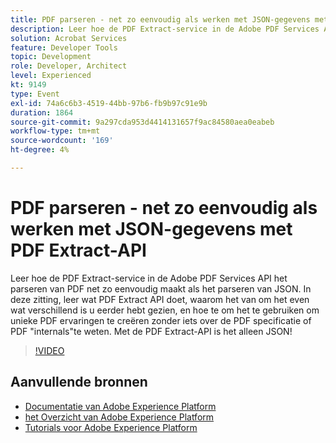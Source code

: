 ```yaml
---
title: PDF parseren - net zo eenvoudig als werken met JSON-gegevens met PDF Extract-API
description: Leer hoe de PDF Extract-service in de Adobe PDF Services API het parseren van PDF net zo eenvoudig maakt als het parseren van JSON. In deze zitting, leer wat PDF Extract API doet, waarom het van om het even wat verschillend is u eerder hebt gezien, en hoe te om het te gebruiken om unieke PDF ervaringen te creëren zonder iets over de PDF specificatie of PDF "internals"te weten. Met de PDF Extract-API is het alleen JSON!
solution: Acrobat Services
feature: Developer Tools
topic: Development
role: Developer, Architect
level: Experienced
kt: 9149
type: Event
exl-id: 74a6c6b3-4519-44bb-97b6-fb9b97c91e9b
duration: 1864
source-git-commit: 9a297cda953d4414131657f9ac84580aea0eabeb
workflow-type: tm+mt
source-wordcount: '169'
ht-degree: 4%

---
```


# PDF parseren - net zo eenvoudig als werken met JSON-gegevens met PDF Extract-API

Leer hoe de PDF Extract-service in de Adobe PDF Services API het parseren van PDF net zo eenvoudig maakt als het parseren van JSON. In deze zitting, leer wat PDF Extract API doet, waarom het van om het even wat verschillend is u eerder hebt gezien, en hoe te om het te gebruiken om unieke PDF ervaringen te creëren zonder iets over de PDF specificatie of PDF &quot;internals&quot;te weten. Met de PDF Extract-API is het alleen JSON!


>[!VIDEO](https://video.tv.adobe.com/v/337600/?quality=12&learn=on&hidetitle=true)

## Aanvullende bronnen

- [ Documentatie van Adobe Experience Platform ](https://experienceleague.adobe.com/docs/experience-platform.html?lang=nl-NL)
- [ het Overzicht van Adobe Experience Platform ](https://experienceleague.adobe.com/docs/experience-platform/landing/home.html?lang=nl-NL)
- [Tutorials voor Adobe Experience Platform](https://experienceleague.adobe.com/docs/platform-learn/tutorials/overview.html?lang=nl)
